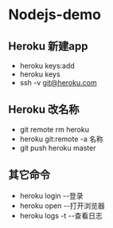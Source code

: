 # Nodejs-demo

## Heroku 新建app
* heroku keys:add
* heroku keys
* ssh -v git@heroku.com

## Heroku 改名称

* git remote rm heroku
* heroku git:remote -a 名称
* git push heroku master

## 其它命令
* heroku login --登录
* heroku open  --打开浏览器
* heroku logs -t --查看日志
